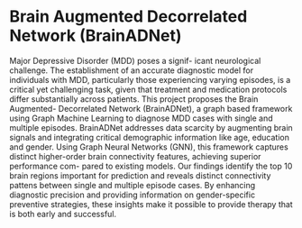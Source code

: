 # Brain Augmented Decorrelated Network (BrainADNet) 

Major Depressive Disorder (MDD) poses a signif-
icant neurological challenge. The establishment of an accurate
diagnostic model for individuals with MDD, particularly those
experiencing varying episodes, is a critical yet challenging task,
given that treatment and medication protocols differ substantially
across patients. This project proposes the Brain Augmented-
Decorrelated Network (BrainADNet), a graph based framework
using Graph Machine Learning to diagnose MDD cases with
single and multiple episodes. BrainADNet addresses data scarcity
by augmenting brain signals and integrating critical demographic
information like age, education and gender. Using Graph Neural
Networks (GNN), this framework captures distinct higher-order
brain connectivity features, achieving superior performance com-
pared to existing models. Our findings identify the top 10 brain
regions important for prediction and reveals distinct connectivity
pattens between single and multiple episode cases. By enhancing
diagnostic precision and providing information on gender-specific
preventive strategies, these insights make it possible to provide
therapy that is both early and successful.
